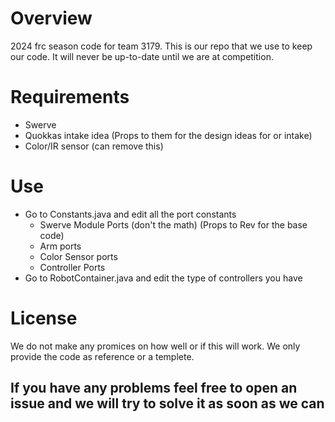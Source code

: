 # Overview
2024 frc season code for team 3179. This is our repo that we use to keep our code. It will never be up-to-date until we are at competition.

# Requirements
   * Swerve
   * Quokkas intake idea (Props to them for the design ideas for or intake)
   * Color/IR sensor (can remove this)

# Use
   * Go to Constants.java and edit all the port constants
      * Swerve Module Ports (don't the math) (Props to Rev for the base code)
      * Arm ports
      * Color Sensor ports
      * Controller Ports
   * Go to RobotContainer.java and edit the type of controllers you have

# License
We do not make any promices on how well or if this will work. We only provide the code as reference or a templete.

## If you have any problems feel free to open an issue and we will try to solve it as soon as we can
